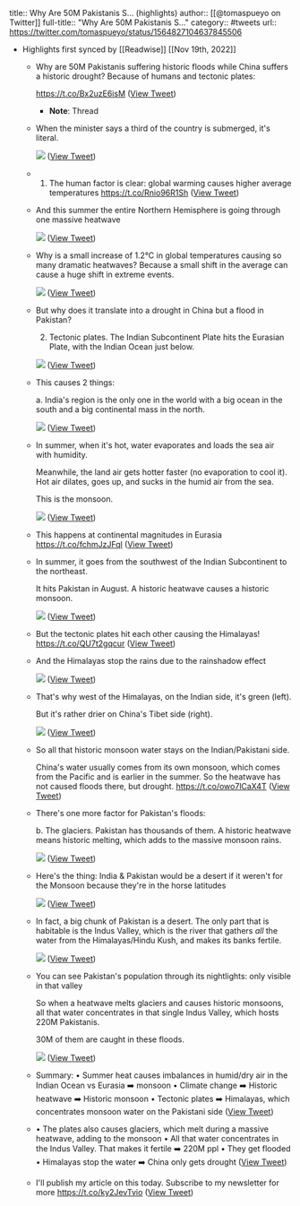 title:: Why Are 50M Pakistanis S... (highlights)
author:: [[@tomaspueyo on Twitter]]
full-title:: "Why Are 50M Pakistanis S..."
category:: #tweets
url:: https://twitter.com/tomaspueyo/status/1564827104637845506

- Highlights first synced by [[Readwise]] [[Nov 19th, 2022]]
	- Why are 50M Pakistanis suffering historic floods while China suffers a historic drought? 
	  Because of humans and tectonic plates:
	  
	  https://t.co/Bx2uzE6isM ([View Tweet](https://twitter.com/tomaspueyo/status/1564827104637845506))
		- **Note**: Thread
	- When the minister says a third of the country is submerged, it's literal. 
	  
	  ![](https://pbs.twimg.com/media/Fbdey9PWQAIfcUz.jpg) ([View Tweet](https://twitter.com/tomaspueyo/status/1564827110795083778))
	- 1. The human factor is clear: global warming causes higher average temperatures https://t.co/Rnio96R1Sh ([View Tweet](https://twitter.com/tomaspueyo/status/1564827184287678464))
	- And this summer the entire Northern Hemisphere is going through one massive heatwave 
	  
	  ![](https://pbs.twimg.com/media/Fbde_ZEWIAI_zrw.jpg) ([View Tweet](https://twitter.com/tomaspueyo/status/1564827192810405888))
	- Why is a small increase of 1.2°C in global temperatures causing so many dramatic heatwaves? Because a small shift in the average can cause a huge shift in extreme events. 
	  
	  ![](https://pbs.twimg.com/media/FbdfF3TXgAIh1iz.jpg) ([View Tweet](https://twitter.com/tomaspueyo/status/1564827198741254147))
	- But why does it translate into a drought in China but a flood in Pakistan? 
	  
	  2. Tectonic plates.
	  The Indian Subcontinent Plate hits the Eurasian Plate, with the Indian Ocean just below. 
	  
	  ![](https://pbs.twimg.com/media/FbdfWE2WIAADr4Q.jpg) ([View Tweet](https://twitter.com/tomaspueyo/status/1564827205577986050))
	- This causes 2 things:
	  
	  a. India's region is the only one in the world with a big ocean in the south and a big continental mass in the north. 
	  
	  ![](https://pbs.twimg.com/media/FbdfbemXoAAiyt9.jpg) ([View Tweet](https://twitter.com/tomaspueyo/status/1564827211735113734))
	- In summer, when it's hot, water evaporates and loads the sea air with humidity.
	  
	  Meanwhile, the land air gets hotter faster (no evaporation to cool it). Hot air dilates, goes up, and sucks in the humid air from the sea.
	  
	  This is the monsoon. 
	  
	  ![](https://pbs.twimg.com/media/Fbdfk5tXoAATKPt.jpg) ([View Tweet](https://twitter.com/tomaspueyo/status/1564827217770807298))
	- This happens at continental magnitudes in Eurasia https://t.co/fchmJzJFql ([View Tweet](https://twitter.com/tomaspueyo/status/1564827231196700675))
	- In summer, it goes from the southwest of the Indian Subcontinent to the northeast.
	  
	  It hits Pakistan in August.
	  A historic heatwave causes a historic monsoon. 
	  
	  ![](https://pbs.twimg.com/media/FbdfwS-WAAIrPqV.jpg) ([View Tweet](https://twitter.com/tomaspueyo/status/1564827236879982592))
	- But the tectonic plates hit each other causing the Himalayas! https://t.co/QU7t2gqcur ([View Tweet](https://twitter.com/tomaspueyo/status/1564827252193378305))
	- And the Himalayas stop the rains due to the rainshadow effect 
	  
	  ![](https://pbs.twimg.com/media/Fbdf536WIAEzKik.jpg) ([View Tweet](https://twitter.com/tomaspueyo/status/1564827257738346497))
	- That's why west of the Himalayas, on the Indian side, it's green (left).
	  
	  But it's rather drier on China's Tibet side (right). 
	  
	  ![](https://pbs.twimg.com/media/Fbdf-BzXkAItINy.jpg) ([View Tweet](https://twitter.com/tomaspueyo/status/1564827266055639041))
	- So all that historic monsoon water stays on the Indian/Pakistani side.
	  
	  China's water usually comes from its own monsoon, which comes from the Pacific and is earlier in the summer. So the heatwave has not caused floods there, but drought.
	  https://t.co/owo7lCaX4T ([View Tweet](https://twitter.com/tomaspueyo/status/1564827269205557249))
	- There's one more factor for Pakistan's floods:
	  
	  b. The glaciers.
	  Pakistan has thousands of them.
	  A historic heatwave means historic melting, which adds to the massive monsoon rains. 
	  
	  ![](https://pbs.twimg.com/media/FbdgboJXEAE_7fB.jpg) ([View Tweet](https://twitter.com/tomaspueyo/status/1564827276709175296))
	- Here's the thing: India & Pakistan would be a desert if it weren't for the Monsoon because they're in the horse latitudes 
	  
	  ![](https://pbs.twimg.com/media/Fbdgf5nWIAE9Wd_.jpg) ([View Tweet](https://twitter.com/tomaspueyo/status/1564827283931668481))
	- In fact, a big chunk of Pakistan is a desert. The only part that is habitable is the Indus Valley, which is the river that gathers *all* the water from the Himalayas/Hindu Kush, and makes its banks fertile. 
	  
	  ![](https://pbs.twimg.com/media/FbdhBXJXoAA2VqT.jpg) ([View Tweet](https://twitter.com/tomaspueyo/status/1564827293645692934))
	- You can see Pakistan's population through its nightlights: only visible in that valley
	  
	  So when a heatwave melts glaciers and causes historic monsoons, all that water concentrates in that single Indus Valley, which hosts 220M Pakistanis.
	  
	  30M of them are caught in these floods. 
	  
	  ![](https://pbs.twimg.com/media/Fbdgjh6XkAEoY6A.jpg) ([View Tweet](https://twitter.com/tomaspueyo/status/1564827301682024448))
	- Summary:
	  • Summer heat causes imbalances in humid/dry air in the Indian Ocean vs Eurasia ➡️ monsoon
	  • Climate change ➡️ Historic heatwave ➡️ Historic monsoon
	  • Tectonic plates ➡️ Himalayas, which concentrates monsoon water on the Pakistani side ([View Tweet](https://twitter.com/tomaspueyo/status/1564827304278228995))
	- • The plates also causes glaciers, which melt during a massive heatwave, adding to the monsoon
	  • All that water concentrates in the Indus Valley. That makes it fertile ➡️ 220M ppl
	  • They get flooded
	  • Himalayas stop the water ➡️ China only gets drought ([View Tweet](https://twitter.com/tomaspueyo/status/1564827306388066307))
	- I'll publish my article on this today.
	  Subscribe to my newsletter for more
	  https://t.co/ky2JevTvio ([View Tweet](https://twitter.com/tomaspueyo/status/1564827308548145153))